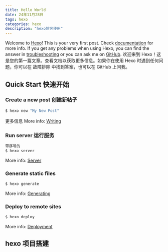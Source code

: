 ```yaml
---
title: Hello World
date: 24年11月28日
tags: hexo
categories: hexo
description: "hexo博客使用"
---
```

Welcome to [Hexo](https://hexo.io/)! This is your very first post. Check [documentation](https://hexo.io/docs/) for more info. If you get any problems when using Hexo, you can find the answer in [troubleshooting](https://hexo.io/docs/troubleshooting.html) or you can ask me on [GitHub](https://github.com/hexojs/hexo/issues).
欢迎来到 Hexo！这是您的第一篇文章。查看文档以获取更多信息。如果你在使用 Hexo 时遇到任何问题，你可以在 故障排除 中找到答案，也可以在 GitHub 上问我。


## Quick Start 快速开始

### Create a new post 创建新帖子

``` bash
$ hexo new "My New Post"
```
更多信息
More info: [Writing](https://hexo.io/docs/writing.html)

### Run server 运行服务

``` bash
带序号的
$ hexo server
```

More info: [Server](https://hexo.io/docs/server.html)

### Generate static files

``` bash
$ hexo generate
```

More info: [Generating](https://hexo.io/docs/generating.html)

### Deploy to remote sites

``` bash
$ hexo deploy
```

More info: [Deployment](https://hexo.io/docs/one-command-deployment.html)

## hexo 项目搭建

